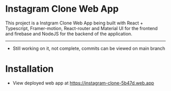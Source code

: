 # Instagram Clone Web App

This project is a Instgram Clone Web App being built with React + Typescript, Framer-motion, React-router and Material UI for the frontend and firebase and NodeJS for the backend of the application.


------------------------------------------------------------------------------------------
- Still working on it, not complete, commits can be viewed on main branch

# Installation
- View deployed web app at https://instagram-clone-5b47d.web.app
